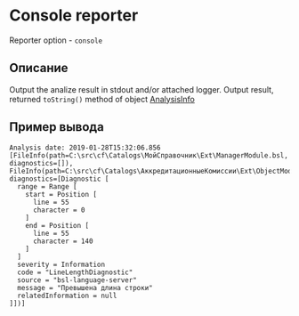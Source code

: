 # Console reporter

Reporter option - `console`

## Описание

Output the analize result in stdout and/or attached logger. Output result, returned `toString()` method of object [AnalysisInfo](https://github.com/1c-syntax/bsl-language-server/blob/master/src/main/java/org/github/_1c_syntax/bsl/languageserver/diagnostics/reporter/AnalysisInfo.java)

## Пример вывода

```
Analysis date: 2019-01-28T15:32:06.856
[FileInfo(path=C:\src\cf\Catalogs\МойСправочник\Ext\ManagerModule.bsl, diagnostics=[]), FileInfo(path=C:\src\cf\Catalogs\АккредитационныеКомиссии\Ext\ObjectModule.bsl, diagnostics=[Diagnostic [
  range = Range [
    start = Position [
      line = 55
      character = 0
    ]
    end = Position [
      line = 55
      character = 140
    ]
  ]
  severity = Information
  code = "LineLengthDiagnostic"
  source = "bsl-language-server"
  message = "Превышена длина строки"
  relatedInformation = null
]])]
```
